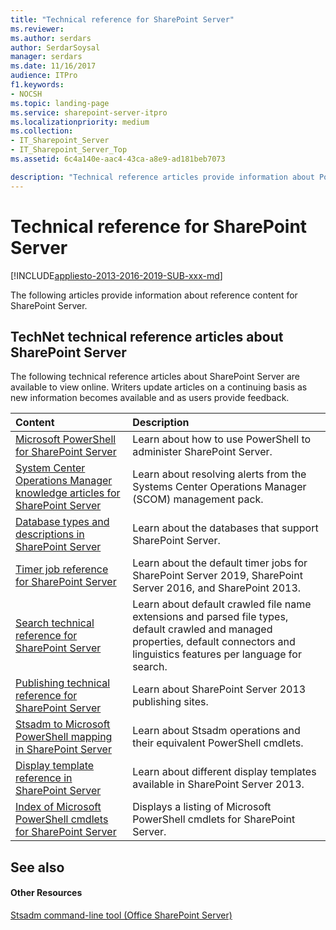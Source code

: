 ```yaml
---
title: "Technical reference for SharePoint Server"
ms.reviewer: 
ms.author: serdars
author: SerdarSoysal
manager: serdars
ms.date: 11/16/2017
audience: ITPro
f1.keywords:
- NOCSH
ms.topic: landing-page
ms.service: sharepoint-server-itpro
ms.localizationpriority: medium
ms.collection:
- IT_Sharepoint_Server
- IT_Sharepoint_Server_Top
ms.assetid: 6c4a140e-aac4-43ca-a8e9-ad181beb7073

description: "Technical reference articles provide information about PowerShell for SharePoint Server plus other useful reference information about general settings, security, and tools."
---
```


# Technical reference for SharePoint Server

[!INCLUDE[appliesto-2013-2016-2019-SUB-xxx-md](../includes/appliesto-2013-2016-2019-SUB-xxx-md.md)] 
  
The following articles provide information about reference content for SharePoint Server.
  
## TechNet technical reference articles about SharePoint Server

The following technical reference articles about SharePoint Server are available to view online. Writers update articles on a continuing basis as new information becomes available and as users provide feedback.
  
|**Content**|**Description**|
|:-----|:-----|
|[Microsoft PowerShell for SharePoint Server](/powershell/module/sharepoint-server/?view=sharepoint-ps&preserve-view=true) <br/> |Learn about how to use PowerShell to administer SharePoint Server.  <br/> |
|[System Center Operations Manager knowledge articles for SharePoint Server](system-center-operations-manager-knowledge-articles.md) <br/> |Learn about resolving alerts from the Systems Center Operations Manager (SCOM) management pack.  <br/> |
|[Database types and descriptions in SharePoint Server](database-types-and-descriptions.md) <br/> |Learn about the databases that support SharePoint Server.  <br/> |
|[Timer job reference for SharePoint Server](timer-job-reference-for-sharepoint-server.md) <br/> |Learn about the default timer jobs for SharePoint Server 2019, SharePoint Server 2016, and SharePoint 2013.  <br/> |
|[Search technical reference for SharePoint Server](search-technical-reference.md) <br/> |Learn about default crawled file name extensions and parsed file types, default crawled and managed properties, default connectors and linguistics features per language for search.  <br/> |
|[Publishing technical reference for SharePoint Server](publishing-technical-reference.md) <br/> |Learn about SharePoint Server 2013 publishing sites.  <br/> |
|[Stsadm to Microsoft PowerShell mapping in SharePoint Server](stsadm-to-microsoft-powershell-mapping.md) <br/> |Learn about Stsadm operations and their equivalent PowerShell cmdlets.  <br/> |
|[Display template reference in SharePoint Server](display-template-reference-in-sharepoint-server.md) <br/> |Learn about different display templates available in SharePoint Server 2013.  <br/> |
|[Index of Microsoft PowerShell cmdlets for SharePoint Server](/powershell/module/sharepoint-server/?view=sharepoint-ps&preserve-view=true) <br/> |Displays a listing of Microsoft PowerShell cmdlets for SharePoint Server.  <br/> |
   
## See also

#### Other Resources

[Stsadm command-line tool (Office SharePoint Server)](/previous-versions/office/sharepoint-2007-products-and-technologies/cc261956(v=office.12))